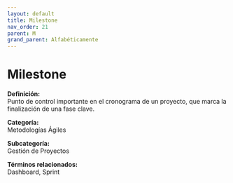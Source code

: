 ```yaml
---
layout: default
title: Milestone
nav_order: 21
parent: M
grand_parent: Alfabéticamente
---
```


# Milestone

**Definición:**  
Punto de control importante en el cronograma de un proyecto, que marca la finalización de una fase clave.

**Categoría:**  
Metodologías Ágiles  

**Subcategoría:**  
Gestión de Proyectos

**Términos relacionados:**  
Dashboard, Sprint
